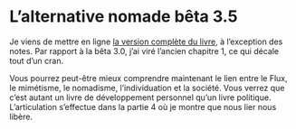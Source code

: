 # L’alternative nomade bêta 3.5

Je viens de mettre en ligne [la version complète du livre](https://tcrouzet.com/alternative-nomade/), à l’exception des notes. Par rapport à la bêta 3.0, j’ai viré l’ancien chapitre 1, ce qui décale tout d’un cran.

Vous pourrez peut-être mieux comprendre maintenant le lien entre le Flux, le mimétisme, le nomadisme, l’individuation et la société. Vous verrez que c’est autant un livre de développement personnel qu’un livre politique. L’articulation s’effectue dans la partie 4 où je montre que nous lier nous libère.